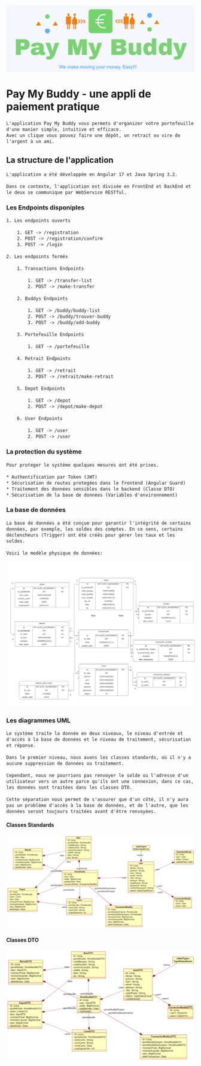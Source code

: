 ![logo](/img/paymaybuddy.png)
# Pay My Buddy - une appli de paiement pratique 

    L'application Pay My Buddy vous permets d'organizer votre portefeuille d'une manier simple, intuitive et efficace.
    Avec un clique vous pouvez faire une dépôt, un retrait ou vire de l'argent à un ami.

## La structure de l'application

    L'application a été développée en Angular 17 et Java Spring 3.2.

    Dans ce contexte, l'application est divisée en FrontEnd et BackEnd et le deux se communique par WebService RESTful.

### Les Endpoints disponiples

    1. Les endpoints ouverts
        
        1. GET -> /registration
        2. POST -> /registration/confirm
        3. POST -> /login

    2. Les endpoints fermés

        1. Transactions Endpoints
            
            1. GET -> /transfer-list
            2. POST -> /make-transfer

        2. Buddys Endpoints
            
            1. GET -> /buddy/buddy-list
            2. POST -> /buddy/trouver-buddy
            3. POST -> /buddy/add-buddy

        3. Portefeuille Endpoints

            1. GET -> /portefeuille

        4. Retrait Endpoints

            1. GET -> /retrait
            2. POST -> /retrait/make-retrait

        5. Depot Endpoints

            1. GET -> /depot
            2. POST -> /depot/make-depot

        6. User Endpoints

            1. GET -> /user
            2. POST -> /user

### La protection du système

    Pour proteger le système quelques mesures ont été prises.

    * Authentification par Token (JWT)
    * Sécurisation de routes protegées dans le frontend (Angular Guard)
    * Traitement des données sensibles dans le backend (Classe DTO)
    * Sécurisation de la base de données (Variables d'environnement)

### La base de données

    La base de données a été conçue pour garantir l'intégrité de certains données, par exemple, les soldes des comptes. En ce sens, certains déclencheurs (Trigger) ont été créés pour gérer les taux et les soldes.

    Voici le modèle physique de données:

![logo](/img/bd-1.png)

### Les diagrammes UML

    Le système traite la donnée en deux niveaux, le niveau d'entrée et d'accès à la base de données et le niveau de traitement, sécurisation et réponse.

    Dans le premier niveau, nous avons les classes standards, où il n'y a aucune suppression de données ou traitement.

    Cependant, nous ne pourrions pas renvoyer le solde ou l'adresse d'un utilisateur vers un autre parce qu'ils ont une connexion, dans ce cas, les données sont traitées dans les classes DTO.

    Cette séparation nous permet de s'assurer que d'un côté, il n'y aura pas un problème d'accès à la base de données, et de l'autre, que les données seront toujours traitées avant d'être renvoyées.

#### Classes Standards

![logo](/img/classeStandard.png)

#### Classes DTO

![logo](/img/classeDTO.png)
